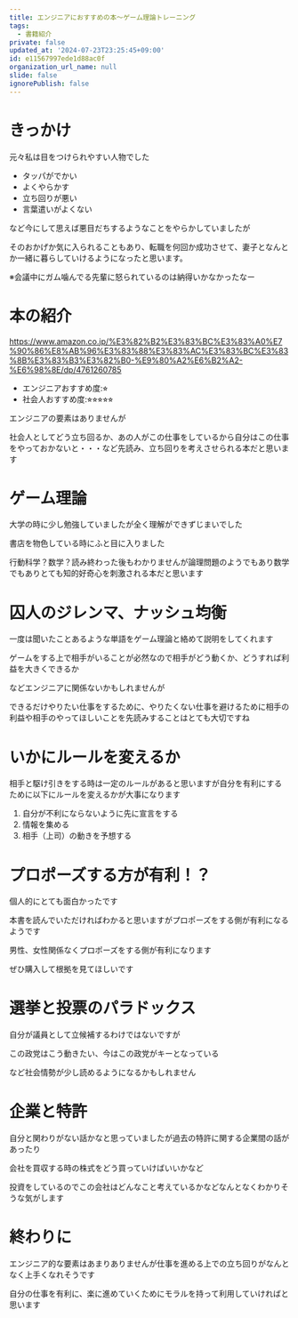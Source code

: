 ```yaml
---
title: エンジニアにおすすめの本〜ゲーム理論トレーニング
tags:
  - 書籍紹介
private: false
updated_at: '2024-07-23T23:25:45+09:00'
id: e11567997ede1d88ac0f
organization_url_name: null
slide: false
ignorePublish: false
---
```

# きっかけ

元々私は目をつけられやすい人物でした
- タッパがでかい
- よくやらかす
- 立ち回りが悪い
- 言葉遣いがよくない

など今にして思えば悪目だちするようなことをやらかしていましたが

そのおかげか気に入られることもあり、転職を何回か成功させて、妻子となんとか一緒に暮らしていけるようになったと思います。

※会議中にガム噛んでる先輩に怒られているのは納得いかなかったなー

# 本の紹介

https://www.amazon.co.jp/%E3%82%B2%E3%83%BC%E3%83%A0%E7%90%86%E8%AB%96%E3%83%88%E3%83%AC%E3%83%BC%E3%83%8B%E3%83%B3%E3%82%B0-%E9%80%A2%E6%B2%A2-%E6%98%8E/dp/4761260785

- エンジニアおすすめ度:⭐︎
- 社会人おすすめ度:⭐︎⭐︎⭐︎⭐︎⭐︎

エンジニアの要素はありませんが

社会人としてどう立ち回るか、あの人がこの仕事をしているから自分はこの仕事をやっておかないと・・・など先読み、立ち回りを考えさせられる本だと思います

# ゲーム理論

大学の時に少し勉強していましたが全く理解ができずじまいでした

書店を物色している時にふと目に入りました

行動科学？数学？読み終わった後もわかりませんが論理問題のようでもあり数学でもありとても知的好奇心を刺激される本だと思います

# 囚人のジレンマ、ナッシュ均衡

一度は聞いたことあるような単語をゲーム理論と絡めて説明をしてくれます

ゲームをする上で相手がいることが必然なので相手がどう動くか、どうすれば利益を大きくできるか

などエンジニアに関係ないかもしれませんが

できるだけやりたい仕事をするために、やりたくない仕事を避けるために相手の利益や相手のやってほしいことを先読みすることはとても大切ですね

# いかにルールを変えるか

相手と駆け引きをする時は一定のルールがあると思いますが自分を有利にするために以下にルールを変えるかが大事になります

1. 自分が不利にならないように先に宣言をする
2. 情報を集める
3. 相手（上司）の動きを予想する

# プロポーズする方が有利！？

個人的にとても面白かったです

本書を読んでいただければわかると思いますがプロポーズをする側が有利になるようです

男性、女性関係なくプロポーズをする側が有利になります

ぜひ購入して根拠を見てほしいです

# 選挙と投票のパラドックス

自分が議員として立候補するわけではないですが

この政党はこう動きたい、今はこの政党がキーとなっている

など社会情勢が少し読めるようになるかもしれません


# 企業と特許

自分と関わりがない話かなと思っていましたが過去の特許に関する企業間の話があったり

会社を買収する時の株式をどう買っていけばいいかなど

投資をしているのでこの会社はどんなこと考えているかなどなんとなくわかりそうな気がします


# 終わりに

エンジニア的な要素はあまりありませんが仕事を進める上での立ち回りがなんとなく上手くなれそうです

自分の仕事を有利に、楽に進めていくためにモラルを持って利用していければと思います
